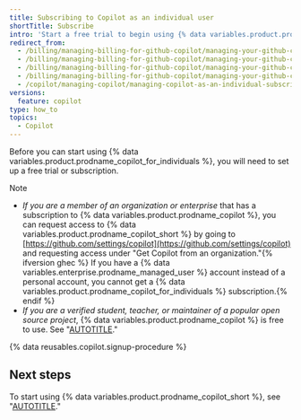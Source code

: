 ```yaml
---
title: Subscribing to Copilot as an individual user
shortTitle: Subscribe
intro: 'Start a free trial to begin using {% data variables.product.prodname_copilot_individuals_short %}.'
redirect_from:
  - /billing/managing-billing-for-github-copilot/managing-your-github-copilot-subscription
  - /billing/managing-billing-for-github-copilot/managing-your-github-copilot-for-individuals-subscription
  - /billing/managing-billing-for-github-copilot/managing-your-github-copilot-subscription-for-your-personal-account
  - /billing/managing-billing-for-github-copilot/managing-your-github-copilot-individual-subscription
  - /copilot/managing-copilot/managing-copilot-as-an-individual-subscriber/subscribing-to-copilot-as-an-individual-user
versions:
  feature: copilot
type: how_to
topics:
  - Copilot
---
```


Before you can start using {% data variables.product.prodname_copilot_for_individuals %}, you will need to set up a free trial or subscription.

>[!NOTE]
>
> * _If you are a member of an organization or enterprise_ that has a subscription to {% data variables.product.prodname_copilot %}, you can request access to {% data variables.product.prodname_copilot_short %} by going to [https://github.com/settings/copilot](https://github.com/settings/copilot) and requesting access under "Get Copilot from an organization."{% ifversion ghec %} If you have a {% data variables.enterprise.prodname_managed_user %} account instead of a personal account, you cannot get a {% data variables.product.prodname_copilot_for_individuals %} subscription.{% endif %}
> * _If you are a verified student, teacher, or maintainer of a popular open source project_, {% data variables.product.prodname_copilot %} is free to use. See "[AUTOTITLE](/copilot/managing-copilot/managing-copilot-as-an-individual-subscriber/getting-free-access-to-copilot-as-a-student-teacher-or-maintainer)."

{% data reusables.copilot.signup-procedure %}

## Next steps

To start using {% data variables.product.prodname_copilot_short %}, see "[AUTOTITLE](/copilot/setting-up-github-copilot/setting-up-github-copilot-for-yourself)."
